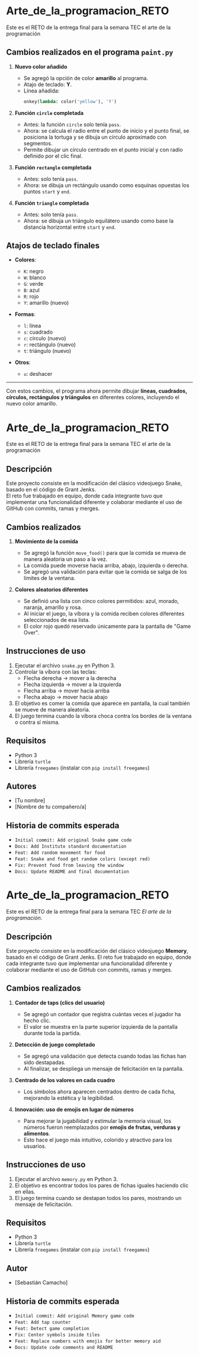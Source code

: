 # Arte_de_la_programacion_RETO
Este es el RETO de la entrega final para la semana TEC el arte de la programación 
 

## Cambios realizados en el programa `paint.py`

1. **Nuevo color añadido**
   - Se agregó la opción de color **amarillo** al programa.
   - Atajo de teclado: **Y**.
   - Línea añadida:
     ```python
     onkey(lambda: color('yellow'), 'Y')
     ```

2. **Función `circle` completada**
   - Antes: la función `circle` solo tenía `pass`.
   - Ahora: se calcula el radio entre el punto de inicio y el punto final, se posiciona la tortuga y se dibuja un círculo aproximado con segmentos.
   - Permite dibujar un círculo centrado en el punto inicial y con radio definido por el clic final.

3. **Función `rectangle` completada**
   - Antes: solo tenía `pass`.
   - Ahora: se dibuja un rectángulo usando como esquinas opuestas los puntos `start` y `end`.

4. **Función `triangle` completada**
   - Antes: solo tenía `pass`.
   - Ahora: se dibuja un triángulo equilátero usando como base la distancia horizontal entre `start` y `end`.

## Atajos de teclado finales

- **Colores**:
  - `K`: negro  
  - `W`: blanco  
  - `G`: verde  
  - `B`: azul  
  - `R`: rojo  
  - `Y`: amarillo (nuevo)

- **Formas**:
  - `l`: línea  
  - `s`: cuadrado  
  - `c`: círculo (nuevo)  
  - `r`: rectángulo (nuevo)  
  - `t`: triángulo (nuevo)  

- **Otros**:
  - `u`: deshacer

---

Con estos cambios, el programa ahora permite dibujar **líneas, cuadrados, círculos, rectángulos y triángulos** en diferentes colores, incluyendo el nuevo color amarillo.
# Arte_de_la_programacion_RETO
Este es el RETO de la entrega final para la semana TEC el arte de la programación

## Descripción
Este proyecto consiste en la modificación del clásico videojuego Snake, basado en el código de Grant Jenks.  
El reto fue trabajado en equipo, donde cada integrante tuvo que implementar una funcionalidad diferente y colaborar mediante el uso de GitHub con commits, ramas y merges.  

## Cambios realizados
1. **Movimiento de la comida**  
   - Se agregó la función `move_food()` para que la comida se mueva de manera aleatoria un paso a la vez.  
   - La comida puede moverse hacia arriba, abajo, izquierda o derecha.  
   - Se agregó una validación para evitar que la comida se salga de los límites de la ventana.  

2. **Colores aleatorios diferentes**  
   - Se definió una lista con cinco colores permitidos: azul, morado, naranja, amarillo y rosa.  
   - Al iniciar el juego, la víbora y la comida reciben colores diferentes seleccionados de esa lista.  
   - El color rojo quedó reservado únicamente para la pantalla de "Game Over".  

## Instrucciones de uso
1. Ejecutar el archivo `snake.py` en Python 3.  
2. Controlar la víbora con las teclas:  
   - Flecha derecha → mover a la derecha  
   - Flecha izquierda → mover a la izquierda  
   - Flecha arriba → mover hacia arriba  
   - Flecha abajo → mover hacia abajo  
3. El objetivo es comer la comida que aparece en pantalla, la cual también se mueve de manera aleatoria.  
4. El juego termina cuando la víbora choca contra los bordes de la ventana o contra sí misma.  

## Requisitos
- Python 3  
- Librería `turtle`  
- Librería `freegames` (instalar con `pip install freegames`)  

## Autores
- [Tu nombre]  
- [Nombre de tu compañero/a]  

## Historia de commits esperada
- `Initial commit: Add original Snake game code`  
- `Docs: Add Instituto standard documentation`  
- `Feat: Add random movement for food`  
- `Feat: Snake and food get random colors (except red)`  
- `Fix: Prevent food from leaving the window`  
- `Docs: Update README and final documentation`  
# Arte\_de\_la\_programacion\_RETO

Este es el RETO de la entrega final para la semana TEC *El arte de la programación*.

## Descripción

Este proyecto consiste en la modificación del clásico videojuego **Memory**, basado en el código de Grant Jenks.
El reto fue trabajado en equipo, donde cada integrante tuvo que implementar una funcionalidad diferente y colaborar mediante el uso de GitHub con commits, ramas y merges.

## Cambios realizados

1. **Contador de taps (clics del usuario)**

   * Se agregó un contador que registra cuántas veces el jugador ha hecho clic.
   * El valor se muestra en la parte superior izquierda de la pantalla durante toda la partida.

2. **Detección de juego completado**

   * Se agregó una validación que detecta cuando todas las fichas han sido destapadas.
   * Al finalizar, se despliega un mensaje de felicitación en la pantalla.

3. **Centrado de los valores en cada cuadro**

   * Los símbolos ahora aparecen centrados dentro de cada ficha, mejorando la estética y la legibilidad.

4. **Innovación: uso de emojis en lugar de números**

   * Para mejorar la jugabilidad y estimular la memoria visual, los números fueron reemplazados por **emojis de frutas, verduras y alimentos**.
   * Esto hace el juego más intuitivo, colorido y atractivo para los usuarios.

## Instrucciones de uso

1. Ejecutar el archivo `memory.py` en Python 3.
2. El objetivo es encontrar todos los pares de fichas iguales haciendo clic en ellas.
3. El juego termina cuando se destapan todos los pares, mostrando un mensaje de felicitación.

## Requisitos

* Python 3
* Librería `turtle`
* Librería `freegames` (instalar con `pip install freegames`)

## Autor

* \[Sebastián Camacho]

## Historia de commits esperada

* `Initial commit: Add original Memory game code`
* `Feat: Add tap counter`
* `Feat: Detect game completion`
* `Fix: Center symbols inside tiles`
* `Feat: Replace numbers with emojis for better memory aid`
* `Docs: Update code comments and README`
